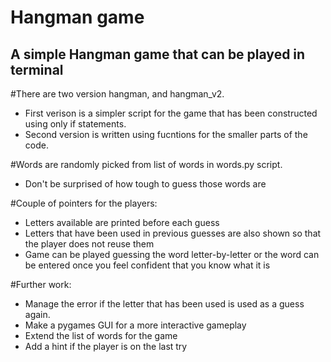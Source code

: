 # Hangman game

## A simple Hangman game that can be played in terminal

#There are two version hangman, and hangman_v2.
- First verison is a simpler script for the game that has been constructed using only if statements.
- Second version is written using fucntions for the smaller parts of the code.

#Words are randomly picked from list of words in words.py script.
  - Don't be surprised of how tough to guess those words are

#Couple of pointers for the players:
- Letters available are printed before each guess
- Letters that have been used in previous guesses are also shown so that the player does not reuse them
- Game can be played guessing the word letter-by-letter or the word can be entered once you feel confident that you know what it is


#Further work:
- Manage the error if the letter that has been used is used as a guess again.
- Make a pygames GUI for a more interactive gameplay
- Extend the list of words for the game
- Add a hint if the player is on the last try
